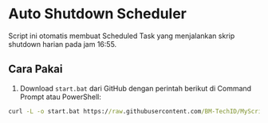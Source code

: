 # Auto Shutdown Scheduler

Script ini otomatis membuat Scheduled Task yang menjalankan skrip shutdown harian pada jam 16:55.

## Cara Pakai

1. Download `start.bat` dari GitHub dengan perintah berikut di Command Prompt atau PowerShell:

```cmd
curl -L -o start.bat https://raw.githubusercontent.com/BM-TechID/MyScriptWindows/refs/heads/main/AutoShutdown/start.bat
